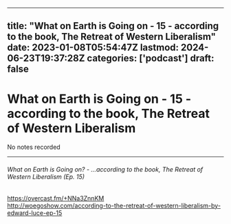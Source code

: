 
---
title: "What on Earth is Going on - 15 - according to the book, The Retreat of Western Liberalism"
date: 2023-01-08T05:54:47Z
lastmod: 2024-06-23T19:37:28Z
categories: ['podcast']
draft: false
---


# What on Earth is Going on - 15 - according to the book, The Retreat of Western Liberalism 

No notes recorded

- - -
###### What on Earth is Going on? - …according to the book, The Retreat of Western Liberalism (Ep. 15)

https://overcast.fm/+NNa3ZnnKM  
http://woegoshow.com/according-to-the-retreat-of-western-liberalism-by-edward-luce-ep-15

<!-- #public #podcast #What On Earth is Going On#? -->

<!-- {BearID:22C58983-AFCF-44C8-9C49-3E6778AD0233-28016-00002D97EAE059C2} -->
